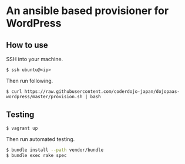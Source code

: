 # An ansible based provisioner for WordPress

## How to use

SSH into your machine.

```
$ ssh ubuntu@<ip>
```

Then run following.

```
$ curl https://raw.githubusercontent.com/coderdojo-japan/dojopaas-wordpress/master/provision.sh | bash
```

## Testing

```
$ vagrant up
```

Then run automated testing.

```bash
$ bundle install --path vendor/bundle
$ bundle exec rake spec
```
